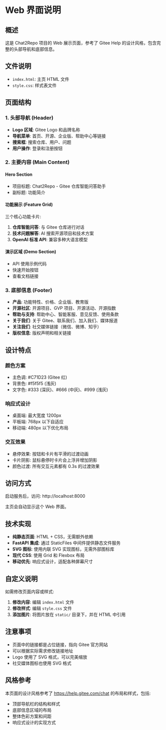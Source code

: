 # Web 界面说明

## 概述

这是 Chat2Repo 项目的 Web 展示页面，参考了 Gitee Help 的设计风格，包含完整的头部导航和底部信息。

## 文件说明

- `index.html`: 主页 HTML 文件
- `style.css`: 样式表文件

## 页面结构

### 1. 头部导航 (Header)
- **Logo 区域**: Gitee Logo 和品牌名称
- **导航菜单**: 首页、开源、企业版、帮助中心等链接
- **搜索框**: 搜索仓库、用户、问题
- **用户操作**: 登录和注册按钮

### 2. 主要内容 (Main Content)

#### Hero Section
- 项目标题: Chat2Repo - Gitee 仓库智能问答助手
- 副标题: 功能简介

#### 功能展示 (Feature Grid)
三个核心功能卡片:
1. **仓库智能问答**: 与 Gitee 仓库进行对话
2. **技术问题解答**: AI 搜索开源项目和技术方案
3. **OpenAI 标准 API**: 兼容多种大语言模型

#### 演示区域 (Demo Section)
- API 使用示例代码
- 快速开始按钮
- 查看文档链接

### 3. 底部信息 (Footer)
- **产品**: 功能特性、价格、企业版、教育版
- **开源社区**: 开源项目、GVP 项目、开源活动、开源指数
- **帮助与支持**: 帮助中心、智能客服、意见反馈、使用条款
- **关于我们**: 关于 Gitee、联系我们、加入我们、媒体报道
- **关注我们**: 社交媒体链接（微信、微博、知乎）
- **版权信息**: 版权声明和相关链接

## 设计特点

### 颜色方案
- 主色调: #C71D23 (Gitee 红)
- 背景色: #f5f5f5 (浅灰)
- 文字色: #333 (深灰)、#666 (中灰)、#999 (浅灰)

### 响应式设计
- 桌面端: 最大宽度 1200px
- 平板端: 768px 以下自适应
- 移动端: 480px 以下优化布局

### 交互效果
- 悬停效果: 按钮和卡片有平滑的过渡动画
- 卡片阴影: 鼠标悬停时卡片会上浮并增加阴影
- 颜色过渡: 所有交互元素都有 0.3s 的过渡效果

## 访问方式

启动服务后，访问: http://localhost:8000

主页会自动显示这个 Web 界面。

## 技术实现

- **纯静态页面**: HTML + CSS，无需额外依赖
- **FastAPI 集成**: 通过 StaticFiles 中间件提供静态文件服务
- **SVG 图标**: 使用内联 SVG 实现图标，无需外部图标库
- **现代 CSS**: 使用 Grid 和 Flexbox 布局
- **移动优先**: 响应式设计，适配各种屏幕尺寸

## 自定义说明

如需修改页面内容或样式:

1. **修改内容**: 编辑 `index.html` 文件
2. **修改样式**: 编辑 `style.css` 文件
3. **添加图片**: 将图片放在 `static/` 目录下，并在 HTML 中引用

## 注意事项

- 页面中的链接都是占位链接，指向 Gitee 官方网站
- 可以根据实际需求修改链接地址
- Logo 使用了 SVG 格式，可以完美缩放
- 社交媒体图标也使用 SVG 格式

## 风格参考

本页面的设计风格参考了 https://help.gitee.com/chat 的布局和样式，包括:
- 顶部导航栏的结构和样式
- 底部信息区域的布局
- 整体色彩方案和间距
- 响应式设计的实现方式
